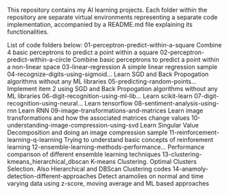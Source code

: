 This repository contains my AI learning projects.
Each folder within the repository are separate virtual environments representing a separate code implementation, accompanied by a README.md file explaining its functionalities.

List of code folders below:
01-perceptron-predict-within-a-square		Combine 4 basic perceptrons to predict a point within a square
02-perceptron-predict-within-a-circle		Combine basic perceptrons to predict a point within a non-linear space
03-linear-regression				A simple linear regression sample
04-recognize-digits-using-sigmoid...		Learn SGD and Back Propogation algorithms without any ML libraries
05-predicting-random-points...			Implement item 2 using SGD and Back Propogation algorithms without any ML libraries
06-digit-recognition-using-ml-lib...		Learn scikit-learn
07-digit-recognition-using-neural...		Learn tensorflow
08-sentiment-analysis-using-rnn			Learn RNN
09-image-transformations-and-matrices		Learn image transformations and how the associated matrices change values
10-understanding-image-compression-using-svd	Learn Singular Value Decomposition and doing an image compression sample
11-reinforcement-learning-q-learning		Trying to understand basic concepts of reinforement learning
12-ensemble-learning-methods-performance...	Performance comparison of different ensemble learning techniques
13-clustering-kmeans_hierarchical_dbscan	K-means Clustering. Optimal Clusters Selection. Also Hierarchical and DBScan Clustering codes
14-anamoly-detection-different-approaches	Detect anamolies on normal and time varying data using z-score, moving average and ML based approaches